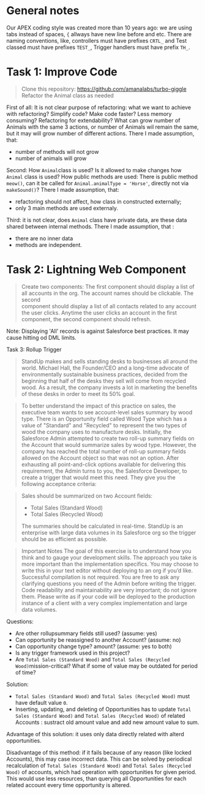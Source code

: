# General notes

Our APEX coding style was created more than 10 years ago: we are using tabs instead of spaces, `{` allways have new line
before and etc. There are naming conventions, like, controllers must have prefixes `CRTL_` and Test classed must have
prefixes `TEST_`, Trigger handlers must have prefix `TH_`.

# Task 1: Improve Code

> Clone this repository: https://github.com/amanalabs/turbo-giggle
> Refactor the Animal class as needed

First of all: It is not clear purpose of refactoring: what we want to achieve with refactoring? Simplify code? Make code
faster? Less memory consuming? Refactoring for extendability? What can grow number of Animals with the same 3 actions,
or number of Animals wil remain the same, but it may will grow number of different actions. There I made assumption,
that:

* number of methods will not grow
* number of animals will grow

Second: How `Animal`class is used? Is it allowed to make changes how `Animal` class is used? How public methods are
used: There is public method `meow()`, can it be called for `Animal.animalType = 'Horse'`, directly not
via `makeSound()`? There I made assumption, that:

* refactoring should not affect, how class in constructed externally;
* only 3 main methods are used externaly.

Third: it is not clear, does `Animal` class have private data, are these data shared between internal methods. There I
made assumption, that :

* there are no inner data
* methods are independent.

# Task 2: Lightning Web Component

> Create two components:
The first component should display a list of all accounts in the org. The account names should be clickable. The second  
component should display a list of all contacts related to any account the user clicks. Anytime the user clicks an account in the first component, the second component should refresh.

Note: Displaying 'All' records is against Salesforce best practices. It may cause hitting od DML limits.

Task 3: Rollup Trigger

> StandUp makes and sells standing desks to businesses all around the world. Michael Hall, the Founder/CEO and a long-time advocate of environmentally sustainable business practices, decided from the beginning that half of the desks they sell will come from recycled wood. As a result, the company invests a lot in marketing the benefits of these desks in order to meet its 50% goal.

> To better understand the impact of this practice on sales, the executive team wants to see account-level sales summary by wood type. There is an Opportunity field called Wood Type which has a value of "Standard" and "Recycled" to represent the two types of wood the company uses to manufacture desks. Initially, the Salesforce Admin attempted to create two roll-up summary fields on the Account that would summarize sales by wood type. However, the company has reached the total number of roll-up summary fields allowed on the Account object so that was not an option. After exhausting all point-and-click options available for delivering this requirement, the Admin turns to you, the Salesforce Developer, to create a trigger that would meet this need. They give you the following acceptance criteria:

> Sales should be summarized on two Account fields:
> * Total Sales (Standard Wood)
> * Total Sales (Recycled Wood)
>
> The summaries should be calculated in real-time. StandUp is an enterprise with large data volumes in its Salesforce org so the trigger should be as efficient as possible.

> Important Notes The goal of this exercise is to understand how you think and to gauge your development skills. The approach you take is more important than the implementation specifics. You may choose to write this in your text editor without deploying to an org if you’d like. Successful compilation is not required. You are free to ask any clarifying questions you need of the Admin before writing the trigger. Code readability and maintainability are very important; do not ignore them. Please write as if your code will be deployed to the production instance of a client with a very complex implementation and large data volumes.

Questions:

* Are other rollupsummary fields still used? (assume: yes)
* Can opportunity be reassigned to another Account? (assume: no)
* Can opportunity change type? amount? (assume: yes to both)
* Is any trigger framework used in this project?
* Are `Total Sales (Standard Wood)` and `Total Sales (Recycled Wood)`mission-critical? What if some of value may be
  outdated for period of time?

Solution:

* `Total Sales (Standard Wood)` and `Total Sales (Recycled Wood)` must have default value `0`.
* Inserting, updating, and deleting of Opportunities has to update `Total Sales (Standard Wood)`
  and `Total Sales (Recycled Wood)` of related Accounts : sustract old amount value and add new amount value to sum.

Advantage of this solution: it uses only data directly related with alterd opportunities.

Disadvantage of this method: if it fails because of any reason (like locked Accounts), this may case incorrect data.
This can be solved by periodical recalculation of `Total Sales (Standard Wood)` and `Total Sales (Recycled Wood)` of
accounts, which had operation with opportunities for given period. This would use less resources, than querying all
Opportunities for each related account every time opportunity is altered.  